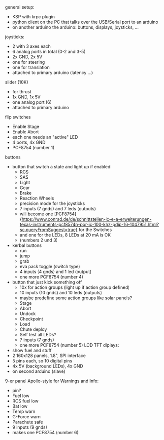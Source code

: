 general setup:
  - KSP with krpc plugin
  - python client on the PC that talks over the USB/Serial port to an arduino
  - on another arduino the arduino: buttons, displays, joysticks, ...

joysticks:
  - 2 with 3 axes each
  - 6 analog ports in total (0-2 and 3-5)
  - 2x GND, 2x 5V
  - one for steering
  - one for translation
  - attached to primary arduino (latency ...)
  
slider (10K)
  - for thrust
  - 1x GND, 1x 5V
  - one analog port (6)
  - attached to primary arduino

flip switches
  - Enable Stage
  - Enable Abort
  - each one needs an "active" LED
  - 4 ports, 4x GND
  - PCF8754 (number 1)
  
buttons
  - button that switch a state and light up if enabled
    - RCS
    - SAS
    - Light
    - Gear
    - Brake
    - Reaction Wheels
    - precision mode for the joysticks
    - 7 inputs (7 gnds) and 7 leds (outputs)
    - will become one [PCF8754]{https://www.conrad.de/de/schnittstellen-ic-e-a-erweiterungen-texas-instruments-pcf8574n-por-ic-100-khz-pdip-16-1047951.html?sc.queryFromSuggest=true} for the Switches
    - and one for the LEDs, 8 LEDs at 20 mA is OK
    - (numbers 2 und 3)
  - kerbal buttons
    - run
    - jump
    - grab
    - eva pack toggle (switch type)
    - 4 inputs (4 gnds) and 1 led (output)
    - one more PCF8754 (number 4)
  - button that just kick something off
    - 10x for action groups (light up if action group defined)
    - 10 inputs (10 gnds) and 10 leds (outputs)
    - maybe predefine some action groups like solar panels?
    - Stage
    - Abort
    - Undock
    - Checkpoint
    - Load
    - Chute deploy
    - Self test all LEDs?
    - 7 inputs (7 gnds)
    - one more PCF8754 (number 5)
LCD TFT diplays:
  - show fuel and stuff
  - 2 160x128 panels, 1.8", SPI interface
  - 5 pins each, so 10 digital pins
  - 4x 5V (background LEDs), 4x GND
  - on second arduino (slave)
  
9-er panel Apollo-style for Warnings and Info:
  - pin?
  - Fuel low
  - RCS fuel low
  - Bat low
  - Temp warn
  - G-Force warn
  - Parachute safe
  - 9 inputs (9 gnds)
  - makes one PCF8754 (number 6)
